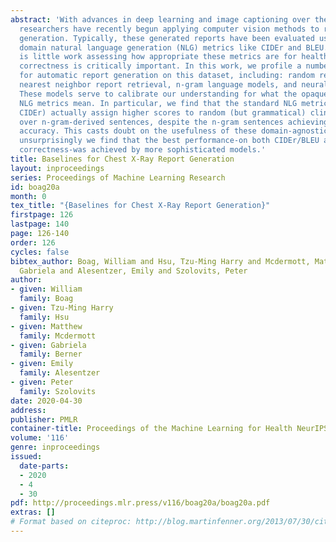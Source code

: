 ```yaml
---
abstract: 'With advances in deep learning and image captioning over the past few years,
  researchers have recently begun applying computer vision methods to radiology report
  generation. Typically, these generated reports have been evaluated using general
  domain natural language generation (NLG) metrics like CIDEr and BLEU. However, there
  is little work assessing how appropriate these metrics are for healthcare, where
  correctness is critically important. In this work, we profile a number of models
  for automatic report generation on this dataset, including: random report retrieval,
  nearest neighbor report retrieval, n-gram language models, and neural network approaches.
  These models serve to calibrate our understanding for what the opaque general domain
  NLG metrics mean. In particular, we find that the standard NLG metrics (e.g. BLEU,
  CIDEr) actually assign higher scores to random (but grammatical) clinical sentences
  over n-gram-derived sentences, despite the n-gram sentences achieving higher clinical
  accuracy. This casts doubt on the usefulness of these domain-agnostic metrics, though
  unsurprisingly we find that the best performance-on both CIDEr/BLEU and clinical
  correctness-was achieved by more sophisticated models.'
title: Baselines for Chest X-Ray Report Generation
layout: inproceedings
series: Proceedings of Machine Learning Research
id: boag20a
month: 0
tex_title: "{Baselines for Chest X-Ray Report Generation}"
firstpage: 126
lastpage: 140
page: 126-140
order: 126
cycles: false
bibtex_author: Boag, William and Hsu, Tzu-Ming Harry and Mcdermott, Matthew and Berner,
  Gabriela and Alesentzer, Emily and Szolovits, Peter
author:
- given: William
  family: Boag
- given: Tzu-Ming Harry
  family: Hsu
- given: Matthew
  family: Mcdermott
- given: Gabriela
  family: Berner
- given: Emily
  family: Alesentzer
- given: Peter
  family: Szolovits
date: 2020-04-30
address: 
publisher: PMLR
container-title: Proceedings of the Machine Learning for Health NeurIPS Workshop
volume: '116'
genre: inproceedings
issued:
  date-parts:
  - 2020
  - 4
  - 30
pdf: http://proceedings.mlr.press/v116/boag20a/boag20a.pdf
extras: []
# Format based on citeproc: http://blog.martinfenner.org/2013/07/30/citeproc-yaml-for-bibliographies/
---
```

